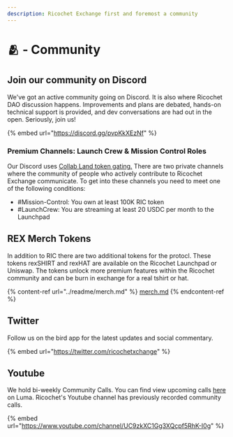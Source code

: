 ```yaml
---
description: Ricochet Exchange first and foremost a community
---
```


# 🫂 - Community

## Join our community on Discord

We've got an active community going on Discord. It is also where Ricochet DAO discussion happens. Improvements and plans are debated, hands-on technical support is provided, and dev conversations are had out in the open. Seriously, join us!

{% embed url="https://discord.gg/pvpKkXEzNf" %}

### Premium Channels: Launch Crew & Mission Control Roles

Our Discord uses [Collab Land token gating.](https://collab.land/) There are two private channels where the community of people who actively contribute to Ricochet Exchange communicate. To get into these channels you need to meet one of the following conditions:

* \#Mission-Control: You own at least 100K RIC token
* \#LaunchCrew: You are streaming at least 20 USDC per month to the Launchpad

## REX Merch Tokens

In addition to RIC there are two additional tokens for the protocl. These tokens rexSHIRT and rexHAT are available on the Ricochet Launchpad or Uniswap. The tokens unlock more premium features within the Ricochet community and can be burn in exchange for a real tshirt or hat.

{% content-ref url="../readme/merch.md" %}
[merch.md](../readme/merch.md)
{% endcontent-ref %}

## Twitter

Follow us on the bird app for the latest updates and social commentary.

{% embed url="https://twitter.com/ricochetxchange" %}

## Youtube

We hold bi-weekly Community Calls. You can find view upcoming calls [here](https://lu.ma/u/usr-L841v4gxzH6yTDk) on Luma. Ricochet's Youtube channel has previously recorded community calls.

{% embed url="https://www.youtube.com/channel/UC9zkXC1Gg3XQcpf5RhK-I0g" %}





####
